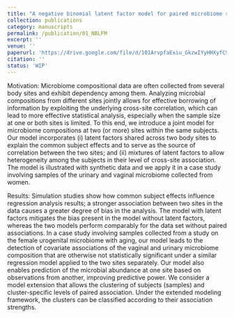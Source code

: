```yaml
---
title: "A negative binomial latent factor model for paired microbiome sequencing data"
collection: publications
category: manuscripts
permalink: /publication/01_NBLFM
excerpt: ''
venue: ''
paperurl: 'https://drive.google.com/file/d/101ArvpfaExiu_GkzwIYyHHXyfCSILtof/view?usp=share_link'
citation: ''
status: 'WIP'
---
```


Motivation: Microbiome compositional data are often collected from several body sites and exhibit dependency among them. Analyzing microbial compositions from different sites jointly allows for effective borrowing of information by exploiting the underlying cross-site correlation, which can lead to more effective statistical analysis, especially when the sample size at one or both sites is limited. To this end, we introduce a joint model for microbiome compositions at two (or more) sites within the same subjects. Our model incorporates (i) latent factors shared across two body sites to explain the common subject effects and to serve as the source of correlation between the two sites; and (ii) mixtures of latent factors to allow heterogeneity among the subjects in their level of cross-site association. The model is illustrated with synthetic data and we apply it in a case study involving samples of the urinary and vaginal microbiome collected from women.

Results: Simulation studies show how common subject effects influence regression analysis results; a stronger association between two sites in the data causes a greater degree of bias in the analysis. The model with latent factors mitigates the bias present in the model without latent factors, whereas the two models perform comparably for the data set without paired associations. In a case study involving samples collected from a study on the female urogenital microbiome with aging, our model leads to the detection of covariate associations of the vaginal and urinary microbiome composition that are otherwise not statistically significant under a similar regression model applied to the two sites separately. Our model also enables prediction of the microbial abundance at one site based on observations from another, improving predictive power. We consider a model extension that allows the clustering of subjects (samples) and cluster-specific levels of paired association. Under the extended modeling framework, the clusters can be classified according to their association strengths.
